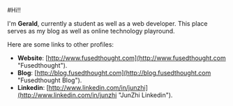 <!--
	{
		"title": "About"
	}
-->


#Hi!!

I'm **Gerald**, currently a student as well as a web developer. This place serves as my blog as well as online technology playround.


Here are some links to other profiles:


  * **Website**: [http://www.fusedthought.com](http://www.fusedthought.com "Fusedthought").
  * **Blog**: [http://blog.fusedthought.com](http://blog.fusedthought.com "Fusedthought Blog").
  * **Linkedin**: [http://www.linkedin.com/in/junzhi](http://www.linkedin.com/in/junzhi "JunZhi Linkedin").